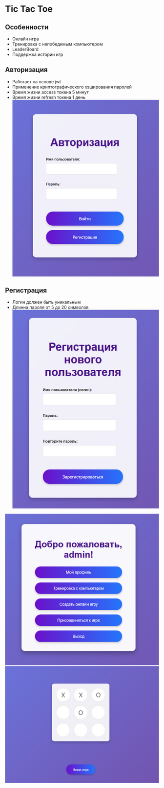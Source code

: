 # Tic Tac Toe

## Особенности
- Онлайн игра
- Тренировка с непобедимым компьютером
- LeaderBoard
- Поддержка истории игр

## Авторизация
- Работает на основе jwt
- Применение криптографического хэширования паролей
- Время жизни access токена 5 минут
- Время жизни refresh токена 1 день<br>
![auth](images/auth.png) <br>
## Регистрация
- Логин должен быть уникальным
- Длинна пароля от 5 до 20 символов<br>
![signUp](images/signUp.png) <br>

![main](images/main.png)
![game](images/game.png)

